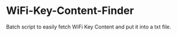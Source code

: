 # WiFi-Key-Content-Finder
Batch script to easily fetch WiFi Key Content and put it into a txt file.
